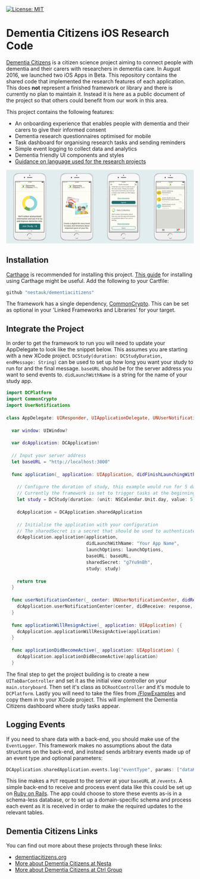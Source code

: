 [![License: MIT](https://img.shields.io/badge/License-MIT-yellow.svg)](https://opensource.org/licenses/MIT)

# Dementia Citizens iOS Research Code

[Dementia Citizens](http://dementiacitizens.org/) is a citizen science project aiming to connect people with dementia and their carers with researchers in dementia care. In August 2016, we launched two iOS Apps in Beta. This repository contains the shared code that implemented the research features of each application. This does **not** represent a finished framework or library and there is currently no plan to maintain it. Instead it is here as a public document of the project so that others could benefit from our work in this area.

This project contains the following features:

- An onboarding experience that enables people with dementia and their carers to give their informed consent
- Dementia research questionnaires optimised for mobile
- Task dashboard for organising research tasks and sending reminders
- Simple event logging to collect data and analytics
- Dementia friendly UI components and styles
- [Guidance on language used for the research projects](language.md)

![image](img/dc-screens.png)

## Installation

[Carthage](https://github.com/Carthage/Carthage) is recommended for installing this project. [This guide](https://github.com/Carthage/Carthage#if-youre-building-for-ios-tvos-or-watchos) for installing using Carthage might be useful. Add the following to your Cartfile:

```swift
github "nestauk/dementiacitizens"
```

The framework has a single dependency, [CommonCrypto](https://github.com/soffes/CommonCrypto). This can be set as optional in your 'Linked Frameworks and Libraries' for your target.

## Integrate the Project

In order to get the framework to run you will need to update your AppDelegate to look like the snippet below. This assumes you are starting with a new XCode project. `DCStudy(duration: DCStudyDuration, endMessage: String)` can be used to set up how long you want your study to run for and the final message. `baseURL` should be for the server address you want to send events to. `didLaunchWithName` is a string for the name of your study app.

``` swift
import DCPlatform
import CommonCrypto
import UserNotifications

class AppDelegate: UIResponder, UIApplicationDelegate, UNUserNotificationCenterDelegate {

  var window: UIWindow?

  var dcApplication: DCApplication!

  // Input your server address
  let baseURL = "http://localhost:3000"

  func application(_ application: UIApplication, didFinishLaunchingWithOptions launchOptions: [UIApplicationLaunchOptionsKey: Any]?) -> Bool {

    // Configure the duration of study, this example would run for 5 days
    // Currently the framework is set to trigger tasks at the beginning, middle and end of the study
    let study = DCStudy(duration: (unit: NSCalendar.Unit.day, value: 5), endMessage: "Thank you for taking part!")

    dcApplication = DCApplication.sharedApplication

    // Initialise the application with your configuration
    // The sharedSecret is a secret that should be used to authenticate the request on the server side
    dcApplication.application(application,
                              didLaunchWithName: "Your App Name",
                              launchOptions: launchOptions,
                              baseURL: baseURL,
                              sharedSecret: "g7Yu9nBh",
                              study: study)

    return true
  }

  func userNotificationCenter(_ center: UNUserNotificationCenter, didReceive response: UNNotificationResponse, withCompletionHandler completionHandler: @escaping () -> Void) {
    dcApplication.userNotificationCenter(center, didReceive: response, withCompletionHandler: completionHandler)
  }

  func applicationWillResignActive(_ application: UIApplication) {
    dcApplication.applicationWillResignActive(application)
  }

  func applicationDidBecomeActive(_ application: UIApplication) {
    dcApplication.applicationDidBecomeActive(application)
  }
```

The final step to get the project building is to create a new `UITabBarController` and set it as the initial view controller on your `main.storyboard`. Then set it's class as `DCRootController` and it's module to `DCPlatform`. Lastly you will need to take the files from [/FlowExamples](/FlowExamples) and copy them in to your XCode project. This will implement the Dementia Citizens dashboard where study tasks appear.

## Logging Events

If you need to share data with a back-end, you should make use of the `EventLogger`. This framework makes no assumptions about the data structures on the back-end, and instead sends arbitrary events made up of an event type and optional parameters:

```swift
DCApplication.sharedApplication.events.log("eventType", params: ["dataKey": data])
```

This line makes a `PUT` request to the server at your `baseURL` at `/events`. A simple back-end to receive and process event data like this could be set up on [Ruby on Rails](http://guides.rubyonrails.org/getting_started.html). The app could choose to store these events as-is in a schema-less database, or to set up a domain-specific schema and process each event as it is received in order to make the required updates to the relevant tables.

## Dementia Citizens Links

You can find out more about these projects through these links:

- [dementiacitizens.org](http://dementiacitizens.org/)
- [More about Dementia Citizens at Nesta](http://www.nesta.org.uk/project/dementia-citizens)
- [More about Dementia Citizens at Ctrl Group](https://www.ctrl-group.com/projects/dementia-citizens/)
